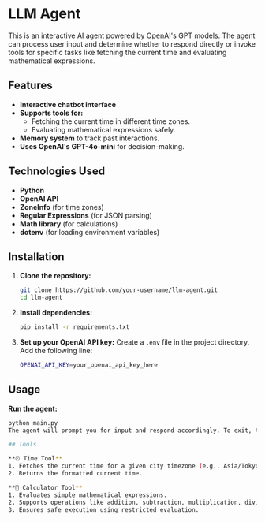 # LLM Agent

This is an interactive AI agent powered by OpenAI's GPT models. The agent can process user input and determine whether to respond directly or invoke tools for specific tasks like fetching the current time and evaluating mathematical expressions.

## Features

- **Interactive chatbot interface**
- **Supports tools for:**
  - Fetching the current time in different time zones.
  - Evaluating mathematical expressions safely.
- **Memory system** to track past interactions.
- **Uses OpenAI's GPT-4o-mini** for decision-making.

## Technologies Used

- **Python**
- **OpenAI API**
- **ZoneInfo** (for time zones)
- **Regular Expressions** (for JSON parsing)
- **Math library** (for calculations)
- **dotenv** (for loading environment variables)

## Installation

1. **Clone the repository:**
   ```sh
   git clone https://github.com/your-username/llm-agent.git
   cd llm-agent
2. **Install dependencies:**
    ```sh
   pip install -r requirements.txt
3. **Set up your OpenAI API key:**
Create a `.env` file in the project directory.
Add the following line:
   ```sh
   OPENAI_API_KEY=your_openai_api_key_here


## Usage
**Run the agent:**
   ```bash
   python main.py
The agent will prompt you for input and respond accordingly. To exit, type exit, bye, or close.

## Tools

**⏰ Time Tool**
1. Fetches the current time for a given city timezone (e.g., Asia/Tokyo, America/New_York).
2. Returns the formatted current time.

**🧮 Calculator Tool**
1. Evaluates simple mathematical expressions.
2. Supports operations like addition, subtraction, multiplication, division, square root, and cube root
3. Ensures safe execution using restricted evaluation.


